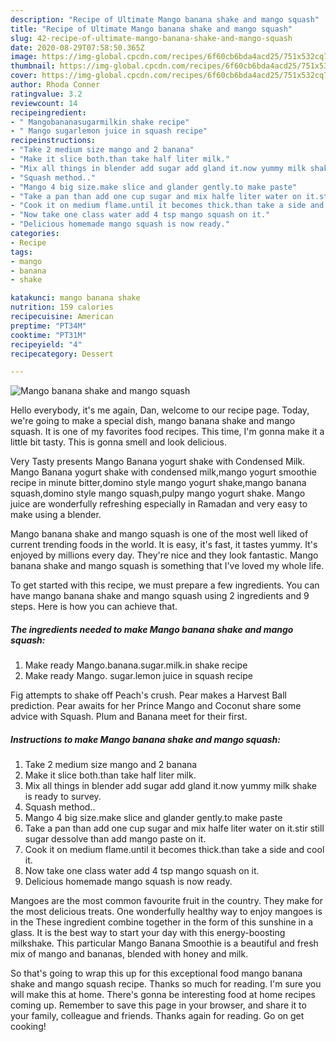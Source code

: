 ```yaml
---
description: "Recipe of Ultimate Mango banana shake and mango squash"
title: "Recipe of Ultimate Mango banana shake and mango squash"
slug: 42-recipe-of-ultimate-mango-banana-shake-and-mango-squash
date: 2020-08-29T07:58:50.365Z
image: https://img-global.cpcdn.com/recipes/6f60cb6bda4acd25/751x532cq70/mango-banana-shake-and-mango-squash-recipe-main-photo.jpg
thumbnail: https://img-global.cpcdn.com/recipes/6f60cb6bda4acd25/751x532cq70/mango-banana-shake-and-mango-squash-recipe-main-photo.jpg
cover: https://img-global.cpcdn.com/recipes/6f60cb6bda4acd25/751x532cq70/mango-banana-shake-and-mango-squash-recipe-main-photo.jpg
author: Rhoda Conner
ratingvalue: 3.2
reviewcount: 14
recipeingredient:
- " Mangobananasugarmilkin shake recipe"
- " Mango sugarlemon juice in squash recipe"
recipeinstructions:
- "Take 2 medium size mango and 2 banana"
- "Make it slice both.than take half liter milk."
- "Mix all things in blender add sugar add gland it.now yummy milk shake is ready to survey."
- "Squash method.."
- "Mango 4 big size.make slice and glander gently.to make paste"
- "Take a pan than add one cup sugar and mix halfe liter water on it.stir still sugar dessolve than add mango paste on it."
- "Cook it on medium flame.until it becomes thick.than take a side and cool it."
- "Now take one class water add 4 tsp mango squash on it."
- "Delicious homemade mango squash is now ready."
categories:
- Recipe
tags:
- mango
- banana
- shake

katakunci: mango banana shake 
nutrition: 159 calories
recipecuisine: American
preptime: "PT34M"
cooktime: "PT31M"
recipeyield: "4"
recipecategory: Dessert

---
```



![Mango banana shake and mango squash](https://img-global.cpcdn.com/recipes/6f60cb6bda4acd25/751x532cq70/mango-banana-shake-and-mango-squash-recipe-main-photo.jpg)

Hello everybody, it's me again, Dan, welcome to our recipe page. Today, we're going to make a special dish, mango banana shake and mango squash. It is one of my favorites food recipes. This time, I'm gonna make it a little bit tasty. This is gonna smell and look delicious.

Very Tasty presents Mango Banana yogurt shake with Condensed Milk. Mango Banana yogurt shake with condensed milk,mango yogurt smoothie recipe in minute bitter,domino style mango yogurt shake,mango banana squash,domino style mango squash,pulpy mango yogurt shake. Mango juice are wonderfully refreshing especially in Ramadan and very easy to make using a blender.

Mango banana shake and mango squash is one of the most well liked of current trending foods in the world. It is easy, it's fast, it tastes yummy. It's enjoyed by millions every day. They're nice and they look fantastic. Mango banana shake and mango squash is something that I've loved my whole life.


To get started with this recipe, we must prepare a few ingredients. You can have mango banana shake and mango squash using 2 ingredients and 9 steps. Here is how you can achieve that.

<!--inarticleads1-->

##### The ingredients needed to make Mango banana shake and mango squash:

1. Make ready  Mango.banana.sugar.milk.in shake recipe
1. Make ready  Mango. sugar.lemon juice in squash recipe


Fig attempts to shake off Peach&#39;s crush. Pear makes a Harvest Ball prediction. Pear awaits for her Prince Mango and Coconut share some advice with Squash. Plum and Banana meet for their first. 

<!--inarticleads2-->

##### Instructions to make Mango banana shake and mango squash:

1. Take 2 medium size mango and 2 banana
1. Make it slice both.than take half liter milk.
1. Mix all things in blender add sugar add gland it.now yummy milk shake is ready to survey.
1. Squash method..
1. Mango 4 big size.make slice and glander gently.to make paste
1. Take a pan than add one cup sugar and mix halfe liter water on it.stir still sugar dessolve than add mango paste on it.
1. Cook it on medium flame.until it becomes thick.than take a side and cool it.
1. Now take one class water add 4 tsp mango squash on it.
1. Delicious homemade mango squash is now ready.


Mangoes are the most common favourite fruit in the country. They make for the most delicious treats. One wonderfully healthy way to enjoy mangoes is in the These ingredient combine together in the form of this sunshine in a glass. It is the best way to start your day with this energy-boosting milkshake. This particular Mango Banana Smoothie is a beautiful and fresh mix of mango and bananas, blended with honey and milk. 

So that's going to wrap this up for this exceptional food mango banana shake and mango squash recipe. Thanks so much for reading. I'm sure you will make this at home. There's gonna be interesting food at home recipes coming up. Remember to save this page in your browser, and share it to your family, colleague and friends. Thanks again for reading. Go on get cooking!
